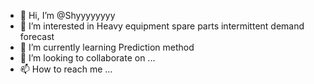 - 👋 Hi, I’m @Shyyyyyyyy
- 👀 I’m interested in Heavy equipment spare parts intermittent demand forecast
- 🌱 I’m currently learning Prediction method
- 💞️ I’m looking to collaborate on ...
- 📫 How to reach me ...

<!---
Shyyyyyyyy/Shyyyyyyyy is a ✨ special ✨ repository because its `README.md` (this file) appears on your GitHub profile.
You can click the Preview link to take a look at your changes.
--->
